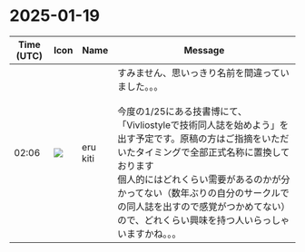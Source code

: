 # 2025-01-19

|Time (UTC)|Icon|Name|Message|
|---|---|---|---|
|02:06|![](https://avatars.slack-edge.com/2025-01-02/8239753544307_0a2ed044106a764896d3_72.jpg)|eru kiti|すみません、思いっきり名前を間違っていました。。。<br><br>今度の1/25にある技書博にて、「Vivliostyleで技術同人誌を始めよう」を出す予定です。原稿の方はご指摘をいただいたタイミングで全部正式名称に置換しております<br>個人的にはどれくらい需要があるのかが分かってない（数年ぶりの自分のサークルでの同人誌を出すので感覚がつかめてない）ので、どれくらい興味を持つ人いらっしゃいますかね。。。|
